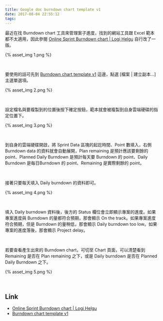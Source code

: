 ```yaml
---
title: Google doc burndown chart template v1
date: 2017-08-04 22:55:12
tags:
---
```


最近在找 Burndown chart 工具來管理案子進度，找到的網站工具跟 Excel 範本都不太適用，因此參閱 [Online Sprint Burndown chart | Logi Helgu](http://agile.logihelgu.com/online-sprint-burndown-chart/) 自行改了一版。  

<!-- More -->

{% asset_img 1.png %}

<br/>


要使用的話可先到 [Burndown chart template v1](https://docs.google.com/spreadsheets/d/1lW0UMkaHBfx7SXixIw_oA1tRiuPhzQkYtU3zx6LJs2A/edit?usp=sharing) 這邊，點選 [檔案 | 建立副本...] 主選單選項。  

{% asset_img 2.png %}

<br/>


設定檔名與要複製到的位置後按下確定按鈕，範本就會被複製到自身雲端硬碟的指定位置下。  

{% asset_img 3.png %}

<br/>


到自身的雲端硬碟開啟，將 Sprint Data 區塊的起訖時間、Point 數填入，右側 Burndown data 的資料就會自動展開，Plan remaining 是預計應該要剩餘的 point、Planned Daily Burndown 是預計每天要 Burndown 的 point、Daily Burndown 是每日Burndown 的 point、Remaining 是實際剩餘的 point。

<br/>


接著只要每天填入 Daily burndown 的資料即可。  

{% asset_img 4.png %}

<br/>


填入 Daily burndown 資料後，後方的 Status 欄位會立即顯示專案的進度。如果專案進度與 Burndown 的量都符合預期，那會顯示 On the track。如果專案進度符合預期，但是 Burndown 的量稍低，那會顯示 Daily burndown too low。如果專案的進度落後，那會顯示 Project delay。  

<br/>


若要查看產生出來的 Burndown chart，可切至 Chart 頁面，可以清楚看到 Remaining 是否在 Plan remaining 之下，或是 Daily burndown 是否在 Planned Daily Burndown 之下。  

{% asset_img 5.png %}

<br/>


Link
----
* [Online Sprint Burndown chart | Logi Helgu](http://agile.logihelgu.com/online-sprint-burndown-chart/)
* [Burndown chart template v1](https://docs.google.com/spreadsheets/d/1lW0UMkaHBfx7SXixIw_oA1tRiuPhzQkYtU3zx6LJs2A/edit?usp=sharing)
